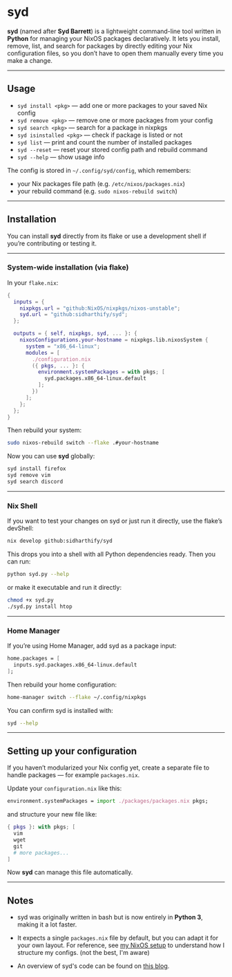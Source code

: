 # syd

**syd** (named after **Syd Barrett**) is a lightweight command-line tool written in **Python** for managing your NixOS packages declaratively.
It lets you install, remove, list, and search for packages by directly editing your Nix configuration files, so you don’t have to open them manually every time you make a change.

---

## Usage

* `syd install <pkg>` — add one or more packages to your saved Nix config
* `syd remove <pkg>` — remove one or more packages from your config
* `syd search <pkg>` — search for a package in nixpkgs
* `syd isinstalled <pkg>` — check if package is listed or not
* `syd list` — print and count the number of installed packages
* `syd --reset` — reset your stored config path and rebuild command
* `syd --help` — show usage info

The config is stored in `~/.config/syd/config`, which remembers:

* your Nix packages file path (e.g. `/etc/nixos/packages.nix`)
* your rebuild command (e.g. `sudo nixos-rebuild switch`)

---

## Installation

You can install **syd** directly from its flake or use a development shell if you’re contributing or testing it.

---

### System-wide installation (via flake)

In your `flake.nix`:

```nix
{
  inputs = {
    nixpkgs.url = "github:NixOS/nixpkgs/nixos-unstable";
    syd.url = "github:sidharthify/syd";
  };

  outputs = { self, nixpkgs, syd, ... }: {
    nixosConfigurations.your-hostname = nixpkgs.lib.nixosSystem {
      system = "x86_64-linux";
      modules = [
        ./configuration.nix
        ({ pkgs, ... }: {
          environment.systemPackages = with pkgs; [
            syd.packages.x86_64-linux.default
          ];
        })
      ];
    };
  };
}
```

Then rebuild your system:

```bash
sudo nixos-rebuild switch --flake .#your-hostname
```

Now you can use **syd** globally:

```bash
syd install firefox
syd remove vim
syd search discord
```

---

### Nix Shell

If you want to test your changes on syd or just run it directly, use the flake’s devShell:

```bash
nix develop github:sidharthify/syd
```

This drops you into a shell with all Python dependencies ready.
Then you can run:

```bash
python syd.py --help
```

or make it executable and run it directly:

```bash
chmod +x syd.py
./syd.py install htop
```

---

### Home Manager

If you’re using Home Manager, add syd as a package input:

```nix
home.packages = [
  inputs.syd.packages.x86_64-linux.default
];
```

Then rebuild your home configuration:

```bash
home-manager switch --flake ~/.config/nixpkgs
```

You can confirm syd is installed with:

```bash
syd --help
```

---

## Setting up your configuration

If you haven’t modularized your Nix config yet, create a separate file to handle packages — for example `packages.nix`.

Update your `configuration.nix` like this:

```nix
environment.systemPackages = import ./packages/packages.nix pkgs;
```

and structure your new file like:

```nix
{ pkgs }: with pkgs; [
  vim
  wget
  git
  # more packages...
]
```

Now **syd** can manage this file automatically.

---

## Notes

* syd was originally written in bash but is now entirely in **Python 3**, making it a lot faster.
* It expects a single `packages.nix` file by default, but you can adapt it for your own layout.
For reference, see [my NixOS setup](https://github.com/sidharthify/nixos-configs) to understand how I structure my configs. (not the best, I'm aware)

* An overview of syd's code can be found on [this blog](https://sidharthify.me/blogs/blog-18-10-25).
